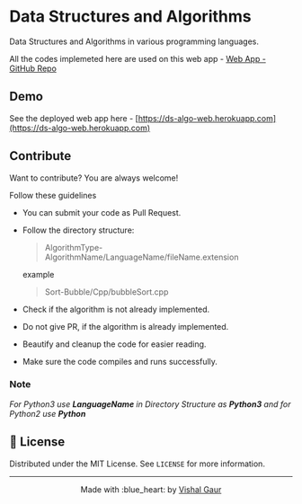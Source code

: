 # Data Structures and Algorithms

Data Structures and Algorithms in various programming languages.

All the codes implemeted here are used on this web app - [Web App - GitHub Repo](https://github.com/i-vishi/ds-algo-web)

## Demo

See the deployed web app here - [https://ds-algo-web.herokuapp.com](https://ds-algo-web.herokuapp.com)

## Contribute

Want to contribute? You are always welcome!

Follow these guidelines

- You can submit your code as Pull Request.
- Follow the directory structure:

  > AlgorithmType-AlgorithmName/LanguageName/fileName.extension

  example

  > Sort-Bubble/Cpp/bubbleSort.cpp

- Check if the algorithm is not already implemented.
- Do not give PR, if the algorithm is already implemented.
- Beautify and cleanup the code for easier reading.
- Make sure the code compiles and runs successfully.

### Note

*For Python3 use **LanguageName** in Directory Structure as **Python3** and for Python2 use **Python***


## :page_with_curl: License

Distributed under the MIT License. See `LICENSE` for more information.


---

<p align="center"> Made with :blue_heart: by <a href="https://github.com/i-vishi">Vishal Gaur</a></p>